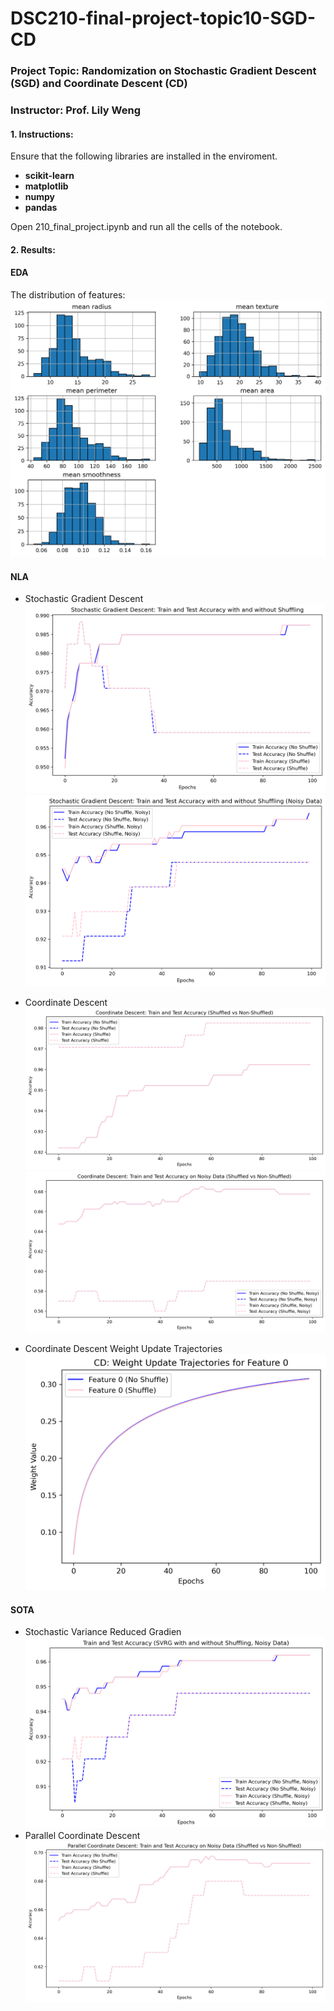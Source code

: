 # DSC210-final-project-topic10-SGD-CD

### Project Topic: Randomization on Stochastic Gradient Descent (SGD) and Coordinate Descent (CD)
### Instructor: Prof. Lily Weng

#### 1. Instructions:

Ensure that the following libraries are installed in the enviroment.
- **scikit-learn**
- **matplotlib**
- **numpy**
- **pandas**

Open 210_final_project.ipynb and run all the cells of the notebook.

#### 2. Results:

#### EDA
The distribution of features:
![EDA](Figures/distribution_dataset.png)

#### NLA
* Stochastic Gradient Descent
![SGD_without_noise](Figures/Stochastic_without_noise.png)
![SGD_with_noise](Figures/SGD_with_noise.png)

* Coordinate Descent
![CD_without_noise](Figures/CD_without_noise.png)
![CD_with_noise](Figures/CD_With_noise.png)

* Coordinate Descent Weight Update Trajectories
![CD_Trajectories](Figures/WeightCD.png)

#### SOTA
* Stochastic Variance Reduced Gradien
![SVRG_with_noise](Figures/SVRG_noise.png)
* Parallel Coordinate Descent
![PCD_with_noise](Figures/PCD_With_noise.png)
  
